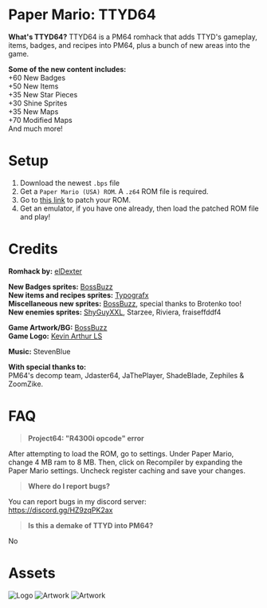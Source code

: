 # Paper Mario: TTYD64

**What's TTYD64?**
TTYD64 is a PM64 romhack that adds TTYD's gameplay, items, badges, and recipes into PM64, plus a bunch of new areas into the game.

**Some of the new content includes:**\
+60 New Badges\
+50 New Items\
+35 New Star Pieces\
+30 Shine Sprites\
+35 New Maps\
+70 Modified Maps\
And much more!

# Setup
1.  Download the newest `.bps` file
2.  Get a `Paper Mario (USA) ROM`. A `.z64` ROM file is required.
3.  Go to  [this link](https://hack64.net/tools/patcher.php)  to patch your ROM.
4.  Get an emulator, if you have one already, then load the patched ROM file and play!

# Credits
**Romhack by:** [elDexter](https://www.youtube.com/channel/UCu4pDFUCpP6oeXNjerf7GfQ)

**New Badges sprites:** [BossBuzz](https://twitter.com/bossbuzz64)\
**New items and recipes sprites:** [Typografx](https://twitter.com/typografx)\
**Miscellaneous new sprites:** [BossBuzz](https://twitter.com/bossbuzz64), special thanks to Brotenko too!\
**New enemies sprites:** [ShyGuyXXL](https://twitter.com/ShyGuyXXL), Starzee, Riviera, fraiseffddf4

**Game Artwork/BG:** [BossBuzz](https://twitter.com/bossbuzz64)\
**Game Logo:** [Kevin Arthur LS](https://twitter.com/KevinArthurLS)

**Music:** StevenBlue

**With special thanks to:**\
PM64's decomp team, Jdaster64, JaThePlayer, ShadeBlade, Zephiles & ZoomZike.

# FAQ
> **Project64: "R4300i opcode" error**

After attempting to load the ROM, go to settings. Under Paper Mario, change 4 MB ram to 8 MB. Then, click on Recompiler by expanding the Paper Mario settings. Uncheck register caching and save your changes.

> **Where do I report bugs?**

You can report bugs in my discord server:\
https://discord.gg/HZ9zqPK2ax

> **Is this a demake of TTYD into PM64?**

No

# Assets
![Logo](https://i.imgur.com/48UU8L9.png)
![Artwork](https://i.imgur.com/4okbs8y.png)
![Artwork](https://i.imgur.com/2qU72AZ.png)
